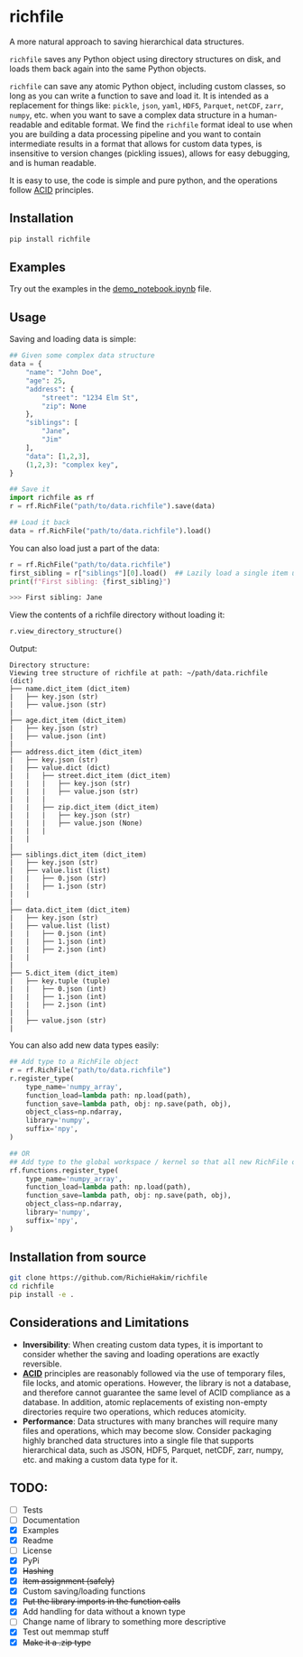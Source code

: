 # richfile
A more natural approach to saving hierarchical data structures.

`richfile` saves any Python object using directory structures on disk, and loads
them back again into the same Python objects. 

`richfile` can save any atomic Python object, including custom classes, so long
as you can write a function to save and load it. It is intended as a replacement
for things like: `pickle`, `json`, `yaml`, `HDF5`, `Parquet`, `netCDF`, `zarr`,
`numpy`, etc. when you want to save a complex data structure in a human-readable
and editable format. We find the `richfile` format ideal to use when you are
building a data processing pipeline and you want to contain intermediate results
in a format that allows for custom data types, is insensitive to version changes
(pickling issues), allows for easy debugging, and is human readable.

It is easy to use, the code is simple and pure python, and the operations follow [ACID](https://en.wikipedia.org/wiki/ACID) principles.

## Installation
```bash
pip install richfile
```

## Examples
Try out the examples in the [demo_notebook.ipynb](https://github.com/RichieHakim/richfile/blob/main/demo_notebook.ipynb) file.

## Usage
Saving and loading data is simple:
```python
## Given some complex data structure
data = {
    "name": "John Doe",
    "age": 25,
    "address": {
        "street": "1234 Elm St",
        "zip": None
    },
    "siblings": [
        "Jane",
        "Jim"
    ],
    "data": [1,2,3],
    (1,2,3): "complex key",
}

## Save it
import richfile as rf
r = rf.RichFile("path/to/data.richfile").save(data)

## Load it back
data = rf.RichFile("path/to/data.richfile").load()
```

You can also load just a part of the data:
```python
r = rf.RichFile("path/to/data.richfile")
first_sibling = r["siblings"][0].load()  ## Lazily load a single item using pythonic indexing
print(f"First sibling: {first_sibling}")

>>> First sibling: Jane
```

View the contents of a richfile directory without loading it:
```python
r.view_directory_structure()
```

Output:
```
Directory structure:
Viewing tree structure of richfile at path: ~/path/data.richfile (dict)
├── name.dict_item (dict_item)
|   ├── key.json (str)
|   ├── value.json (str)
|   
├── age.dict_item (dict_item)
|   ├── key.json (str)
|   ├── value.json (int)
|   
├── address.dict_item (dict_item)
|   ├── key.json (str)
|   ├── value.dict (dict)
|   |   ├── street.dict_item (dict_item)
|   |   |   ├── key.json (str)
|   |   |   ├── value.json (str)
|   |   |   
|   |   ├── zip.dict_item (dict_item)
|   |   |   ├── key.json (str)
|   |   |   ├── value.json (None)
|   |   |   
|   |   
|   
├── siblings.dict_item (dict_item)
|   ├── key.json (str)
|   ├── value.list (list)
|   |   ├── 0.json (str)
|   |   ├── 1.json (str)
|   |   
|   
├── data.dict_item (dict_item)
|   ├── key.json (str)
|   ├── value.list (list)
|   |   ├── 0.json (int)
|   |   ├── 1.json (int)
|   |   ├── 2.json (int)
|   |   
|   
├── 5.dict_item (dict_item)
|   ├── key.tuple (tuple)
|   |   ├── 0.json (int)
|   |   ├── 1.json (int)
|   |   ├── 2.json (int)
|   |   
|   ├── value.json (str)
|   
```

You can also add new data types easily:
```python
## Add type to a RichFile object
r = rf.RichFile("path/to/data.richfile")
r.register_type(
    type_name='numpy_array',
    function_load=lambda path: np.load(path),
    function_save=lambda path, obj: np.save(path, obj),
    object_class=np.ndarray,
    library='numpy',
    suffix='npy',
)

## OR
## Add type to the global workspace / kernel so that all new RichFile objects can use it
rf.functions.register_type(
    type_name='numpy_array',
    function_load=lambda path: np.load(path),
    function_save=lambda path, obj: np.save(path, obj),
    object_class=np.ndarray,
    library='numpy',
    suffix='npy',
)
```

## Installation from source
```bash
git clone https://github.com/RichieHakim/richfile
cd richfile
pip install -e .
```

## Considerations and Limitations
- **Inversibility**: When creating custom data types, it is important to consider whether the saving and loading operations are exactly reversible.
- [**ACID**](https://en.wikipedia.org/wiki/ACID) principles are reasonably followed via the use of temporary files, file locks, and atomic operations. However, the library is not a database, and therefore cannot guarantee the same level of ACID compliance as a database. In addition, atomic replacements of existing non-empty directories require two operations, which reduces atomicity.
- **Performance**: Data structures with many branches will require many files and operations, which may become slow. Consider packaging highly branched data structures into a single file that supports hierarchical data, such as JSON, HDF5, Parquet, netCDF, zarr, numpy, etc. and making a custom data type for it.

## TODO:
- [ ] Tests
- [ ] Documentation
- [x] Examples
- [x] Readme
- [ ] License
- [x] PyPi
- [x] ~~Hashing~~
- [x] ~~Item assignment (safely)~~
- [x] Custom saving/loading functions
- [x] ~~Put the library imports in the function calls~~
- [x] Add handling for data without a known type
- [ ] Change name of library to something more descriptive
- [x] Test out memmap stuff
- [x] ~~Make it a .zip type~~
